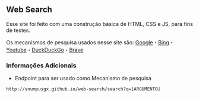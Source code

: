 ## Web Search
Esse site foi feito com uma construção básica de HTML, CSS e JS, para fins de testes.

Os mecanismos de pesquisa usados nesse site são:
[Google](http://www.google.com)・[Bing](http://www.bing.com)・[Youtube](http://www.youtube.com)・[DuckDuckGo](http://duckduckgo.com)・[Brave](http://search.brave.com)

### Informações Adicionais
- Endpoint para ser usado como Mecanismo de pesquisa
```bash
http://snumpusgx.github.io/web-search/search?q=[ARGUMENTO]
```
